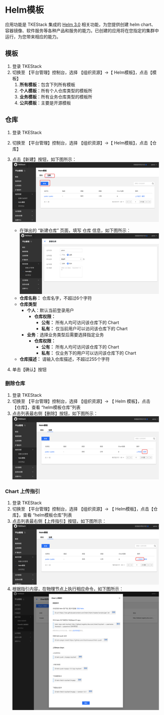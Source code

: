 # Helm模板
应用功能是 TKEStack 集成的 [Helm 3.0](https://helm.sh/) 相关功能，为您提供创建 helm chart、容器镜像、软件服务等各种产品和服务的能力。已创建的应用将在您指定的集群中运行，为您带来相应的能力。

## 模板

1. 登录 TKEStack
2. 切换至 【平台管理】控制台，选择 【组织资源】->【 Helm模板】，点击【模板】
     1. **所有模板**：包含下列所有模板
     2. **个人模板**：所有个人仓库类型的模板所
     3. **业务模板**：所有业务仓库类型的模板所
     4. **公共模板**：主要是开源模板

## 仓库

  1. 登录 TKEStack
  2. 切换至 【平台管理】控制台，选择 【组织资源】->【 Helm模板】，点击【仓库】
  3. 点击【新建】按钮，如下图所示：
     ![新建Chart包命名空间](../../../../../images/新建Chart包命名空间.png)

     * 在弹出的 “新建仓库” 页面，填写 仓库 信息，如下图所示：
     ![新建ChartGroup窗口](../../../../../images/新建ChartGroup窗口.png)
     + **仓库名称：** 仓库名字，不超过6个字符
     + **仓库类型**
       + **个人**：默认当前登录用户
         + **仓库权限：** 
           + **公有：** 所有人均可访问该仓库下的 Chart
           + **私有：** 仅当前用户可以访问该仓库下的 Chart
       + **业务**：选择业务类型后需要选择指定业务
         + **仓库权限：** 
           + **公有：** 所有人均可访问该仓库下的 Chart
           + **私有：** 仅业务下的用户可以访问该仓库下的 Chart
     + **仓库描述：** 请输入仓库描述，不超过255个字符
  5. 单击【确认】按钮
 ### 删除仓库
  1. 登录 TKEStack
  2. 切换至 【平台管理】控制台，选择 【组织资源】-> 【 Helm 模板】，点击【仓库】，查看 “helm模板仓库”列表
  3. 点击列表最右侧【删除】按钮，如下图所示：
      ![Chart包命名空间删除按钮](../../../../../images/Chart包命名空间删除按钮.png)
### Chart 上传指引
  1. 登录 TKEStack
  2. 切换至 【平台管理】控制台，选择 【组织资源】-> 【 Helm模板】，点击【仓库】，查看 “helm模板仓库”列表
  3. 点击列表最右侧【上传指引】按钮，如下图所示：
      ![Chart包命名空间名称](../../../../../images/Chart包命名空间名称.png)
  5. 根据指引内容，在物理节点上执行相应命令，如下图所示：
      ![Chart上传指引内容](../../../../../images/Chart上传指引内容.png)